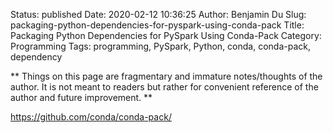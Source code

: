 Status: published
Date: 2020-02-12 10:36:25
Author: Benjamin Du
Slug: packaging-python-dependencies-for-pyspark-using-conda-pack
Title: Packaging Python Dependencies for PySpark Using Conda-Pack
Category: Programming
Tags: programming, PySpark, Python, conda, conda-pack, dependency

**
Things on this page are fragmentary and immature notes/thoughts of the author.
It is not meant to readers but rather for convenient reference of the author and future improvement.
**


https://github.com/conda/conda-pack/
